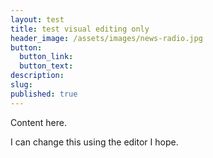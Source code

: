 ```yaml
---
layout: test
title: test visual editing only
header_image: /assets/images/news-radio.jpg
button:
  button_link:
  button_text:
description:
slug:
published: true
---
```


<div class="container editable"><p>Content here.</p><p>I can change this using the editor I hope.</p></div>